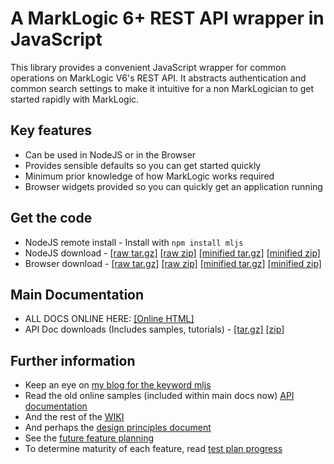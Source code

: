 # A MarkLogic 6+ REST API wrapper in JavaScript

This library provides a convenient JavaScript wrapper for common operations on MarkLogic V6's REST API. It abstracts authentication and common search settings to make it intuitive for a non MarkLogician to get started rapidly with MarkLogic.

## Key features
 - Can be used in NodeJS or in the Browser
 - Provides sensible defaults so you can get started quickly
 - Minimum prior knowledge of how MarkLogic works required
 - Browser widgets provided so you can quickly get an application running
 
## Get the code
 - NodeJS remote install - Install with `npm install mljs`
 - NodeJS download - [\[raw tar.gz\]](https://github.com/adamfowleruk/mljs/blob/master/dist/mljs-nodejs.tar.gz) [\[raw zip\]](https://github.com/adamfowleruk/mljs/blob/master/dist/mljs-nodejs.zip) [\[minified tar.gz\]](https://github.com/adamfowleruk/mljs/blob/master/dist/mljs-nodejs-minified.tar.gz) [\[minified zip\]](https://github.com/adamfowleruk/mljs/blob/master/dist/mljs-nodejs-minified.zip)
 - Browser download - [\[raw tar.gz\]](https://github.com/adamfowleruk/mljs/blob/master/dist/mljs-browser.tar.gz) [\[raw zip\]](https://github.com/adamfowleruk/mljs/blob/master/dist/mljs-browser.zip) [[minified tar.gz]](https://github.com/adamfowleruk/mljs/blob/master/dist/mljs-browser-minified.tar.gz) [\[minified zip\]](https://github.com/adamfowleruk/mljs/blob/master/dist/mljs-browser-minified.zip)

## Main Documentation
 - ALL DOCS ONLINE HERE: [\[Online HTML\]](http://adamfowleruk.github.io/mldb/index.html) 
 - API Doc downloads (Includes samples, tutorials) - [\[tar.gz\]](https://github.com/adamfowleruk/mljs/blob/master/dist/mljs-docs.tar.gz) [\[zip\]](https://github.com/adamfowleruk/mljs/blob/master/dist/mljs-docs.zip)
 
## Further information
 - Keep an eye on [my blog for the keyword mljs](http://adamfowlerml.wordpress.com/tag/mljs/)
 - Read the old online samples (included within main docs now) [API documentation](https://github.com/adamfowleruk/mljs/wiki/Api)
 - And the rest of the [WIKI](https://github.com/adamfowleruk/mljs/wiki)
 - And perhaps the [design principles document](https://github.com/adamfowleruk/mljs/wiki/Design)
 - See the [future feature planning](https://github.com/adamfowleruk/mljs/blob/master/planning.md)
 - To determine maturity of each feature, read [test plan progress](https://github.com/adamfowleruk/mljs/blob/master/progress.md)
 